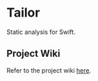 # Tailor
Static analysis for Swift.

## Project Wiki
Refer to the project wiki [here](https://github.com/alykhank/tailor/wiki).
